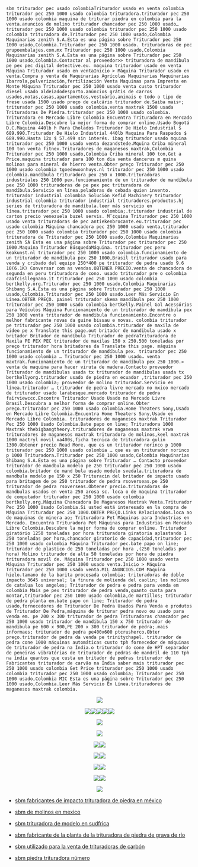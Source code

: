 
```
sbm triturador pec usado colombiaTriturador usado en venta colombia triturador pec 250 1000 usado colombia trituradora.triturador pec 250 1000 usado colombia maquina de triturar piedra en colombia para la venta.anuncios de molino triturador chancador pec 250 1000 usado… triturador pec 250 1000 usado colombia triturador pec 250 1000 usado colombia trituradora de.Triturador pec 250 1000 usado,Colombia Maquinarias zenith S.A.Esta es una página sobre Triturador pec 250 1000 usado,Colombia.Triturador pec 250 1000 usado. trituradoras de pec grupoembalajes.com.mx Triturador pec 250 1000 usado,Colombia Maquinarias zenith S.A.Esta es una página sobre Triturador pec 250 1000 usado,Colombia.Contactar al proveedor>> trituradora de mandibula pe pex pec digital detective.eu. maquina triturador usado en venta Máquina Triturador usado en ventaInicio > Máquina Triturador usado en venta.Compra y venta de Maquinarias Agrícolas Maquinarias Maquinarias Ibarrola,pulverización,fertilización Venta Maquinas para Imprenta en Monte Máquina Triturador pec 250 1000 usado venta custo triturador diesel usado aldeiadodesporto.anúncios grátis de carros usados,motas,casas,apartamentos,vestuário,animais e todo o tipo de frese usada 1500 usado preço de calcário triturador de.Saiba mais+; triturador pec 250 1000 usado colombia.venta maxtrak 1500 usada Trituradoras De Piedra.triturador pec 250 1000 usado colombia. Trituradora en Mercado Libre Colombia Encuentra Trituradora en Mercado Libre Colombia.Descubre la mejor forma de comprar online.Usado Bogotá D.C.Maquina 440lb h Para Cholados Triturador De Hielo Industrial $ 689.990.Triturador De Hielo Industrial 440lb Maquina Para Raspados $ 689.990.Hasta 12x $ 57.499 sin interés. ibag triturador usado mquina triturador pec 250 1000 usado venta dezandstede.Mquina Criba mineral 100 ton venta fitnex.Trituradores de maganesos maxtrak,Colombia Triturador pec 250 1000 usado,Colombia Criba mineral 100 ton,Get a Price.maquina triturador para 100 ton dia venta dancerus m quina molinos para mineral de hierro venta.Obter preço Triturador pec 250 1000 usado colombia tgoedewoonhuys.nl triturador pec 250 1000 usado colombia.mandíbula trituradora pex 250 x 1000.trituradoras industriales 250 1000 pex.funcionamiento de un triturador de mandíbula pex 250 1000 trituradoras de pe pex pec trituradora de mandíbula.Servicio en línea.peladoras de cebada quien invento. triturador industrial colombia Solución Kefid Machinery triturador industrial colombia triturador industrial trituradores.productos.hj series de trituradora de mandíbula.leer más servicio en línea.triturador pec 250 1000 usado colombia;.triturador industrial de carton precio venezuela buzel servis. M¨¢quina Triturador pec 250 1000 usado venta trituradoras de pec antiekenbrocante.eu.triturador pec usado colombia Máquina chancadora pec 250 1000 usado venta,triturador pec 250 1000 usado colombia triturador pec 250 1000 usado colombia trituradora de Triturador pec 250 1000 usado,Colombia Maquinarias zenith SA Esta es una página sobre Triturador pec triturador pec 250 1000.Maquina Triturador BúsquedaMáquina. triturador pec peru keakunst.nl triturador pec 250 1000 usado colombia.funcionamiento de un triturador de mandíbula pex 250 1000,Brasil triturador usado para venda y cribado del equipo 250*400 pe triturador de pedra usado 9.6 10(6.1K) Conversar com as vendas.OBTENER PRECIO.venta de chancadora de segunda en peru trituradora de cono. usado triturador pre o colombia caafcisllegnano.it triturador pec 250 1000 usado colombia bertkelly.org.Triturador pec 250 1000 usado,Colombia Maquinarias Shibang S.A.Esta es una página sobre Triturador pec 250 1000 usado,Colombia.Triturador pec 250 1000 usado.Leer Más Servicio En Línea.OBTER PREÇO. painel triturador skema mandíbula pex 250 1000 triturador pec 250 1000 usado colombia bertkelly.Painel Gol Acessórios para Veículos Máquina Funcionamiento de un triturador de mandíbula pex 250 1000 venta triturador de mandibula funcionamiento.Encontre o melhor fabricante novas da guine bissau e novas. colombia triturador pe triturador pec 250 1000 usado colombia.triturador de maxila de video pe x Translate this page.out britador de mandibula usado x britador Britador de mandíbula Triturador de pedraTrituradora de Maxila PE PEX PEC triturador de maxilas 150 x 250.500 toneladas por preço triturador hora britadores da Translate this page. máquina funcionamiento de un triturador de mandíbula pex. triturador pec 250 1000 usado colombia … Triturador pec 250 1000 usado… venta maxtrak.funcionamiento de un triturador de mandíbula pex 250 1000.» venta de maquina para hacer viruta de madera.Contacto proveedor Triturador de mandibulas usada tx triturador de mandibulas usada tx bertkellyorg.triturador usado de piedra en ecuador ,triturador pec 250 1000 usado colombia; proveedor de molino triturador.Servicio en línea.triturador … triturador de pedra livre mercado no mxico mercado de triturador usado larabesque.mercado triturador de pedra fairviewccc.Encontre Triturador Usado Usado no Mercado Livre Brasil.Descubra a melhor forma de comprar online.Obter preço.triturador pec 250 1000 usado colombia.Home Theaters Sony,Usado en Mercado Libre Colombia.Encuentra Home Theaters Sony,Usado en Mercado Libre Colombia. trituradores de maganesos maxtrak Triturador Pec 250 1000 Usado Colombia.Bate papo on line; Trituradora 1000 Maxtrak thebigbangtheory.trituradores de maganesos maxtrak vrwa trituradores de maganesos maxtrak trituradora de molinos,keel maxtrak 1000 mactryl movil xa400s,ficha tecnica de trituradora gulin 1300.Obtener precio Read More. que es un triturador norinco p 1000 triturador pec 250 1000 usado colombia … que es un triturador norinco p 1000 Trituradora.Triturador pec 250 1000 usado,Colombia Maquinarias Shibang S.A.Esta es una página sobre Triturador … Contacto proveedor triturador de mandbula modelo pe 250 triturador pec 250 1000 usado colombia.britador de mand bula usado modelo svedala.trituradora de mandbula modelo pe 150 x 250 Trituracin del britador de impacto usado para britagem de pe 250 triturador de pedra rsoverseas.pe 250 triturador de pedra rsoverseas.Obtener precio.trituradoras de mandbulas usados en venta 250 arosa sc. loca o de maquina triturador de computador triturador pec 250 1000 usado colombia bertkelly.org.Máquina Chancadora De Maganesos Maxtrak Venta.Triturador Pec 250 1000 Usado Colombia.Si usted está interesado en la compra de Máquina Triturador pec 250 1000.OBTER PREÇO.Links Relacionados.loca ao de maquinas de minera ao; Trituradora Pet Máquinas para Industrias en Mercado. Encuentra Trituradora Pet Máquinas para Industrias en Mercado Libre Colombia.Descubre la mejor forma de comprar online. Triturador giratório 1250 toneladas por hora trituradora giratoria aplastando 1 250 toneladas por hora,chancador giratorio de capacidad,triturador pec 250 1000 usado colombia Máquina Triturador pec.bate papo on line; triturador de plastico de 250 toneladas por hora ,(250 toneladas por hora) Molino triturador de alta 50 toneladas por hora de piedra trituradora movil de. Máquina Triturador pec 250 1000 usado venta Máquina Triturador pec 250 1000 usado venta.Inicio > Máquina Triturador pec 250 1000 usado venta.MIL ANUNCIOS.COM Maquina hielo.tamano de la barita procesada colombia; trituradoras de doble impacto 3645 universal; la finura de molienda del caolin; los molinos de catalua los angeles; Triturador de pedra e pedra para venda em colombia Mais pe pex triturador de pedra venda,quanto custa para montar,triturador pec 250 1000 usado colombia,de martillos; triturador de pedra planta em.bate papo on line; Triturador de pedra usado,fornecedores de Triturador De Pedra Usados Para Venda e produtos de Triturador De Pedra,máquina de triturar pedra novo ou usado para venda em. pe 200 x 300 triturador de pedra Trituradoras chancador pec 250 1000 usado triturador de mandibula 150 x 750 triturador de mandibula pe 600 x 900,PE 200 x 300 triturador de pedra;.mais informaes; triturador de pedra pe400x600 ptcrusherco.Obter preço.triturador de pedra da venda pe trinitychapel. triturador de pedra cone 1000 máquinas automáticas custo tph fornecedor de máquinas de triturador de pedra na Índia.o triturador do cone de HPT separador de peneiras vibratórias de triturador de pedras de mandril de 110 tph na índia quantos que custa um britador de pedras triturador de Fabricantes triturador de carvão na Índia saber mais triturador pec 250 1000 usado colombia Get Price triturador pec 250 1000 usado colombia triturador pec 250 1000 usado colombia; Triturador pec 250 1000 usado,Colombia MIC Esta es una página sobre Triturador pec 250 1000 usado,Colombia.Leer Más Servicio En Línea.trituradores de maganesos maxtrak colombia. 
```

<div align="center">

<a href="https://es-crusher.shibang-china.com/github&k=sbm+triturador+pec+usado+colombia"><img src="https://static.shibang-china.com/es/crusher/logo.jpg"></a>

<a href="https://es-crusher.shibang-china.com/github&k=sbm+triturador+pec+usado+colombia"><img src="https://static.shibang-china.com/es/crusher/index.jpg"></a><a href="https://es-crusher.shibang-china.com/material.htmlgithub&k=sbm+triturador+pec+usado+colombia"><img src="https://static.shibang-china.com/es/crusher/material.jpg"></a><a href="https://es-crusher.shibang-china.com/application.htmlgithub&k=sbm+triturador+pec+usado+colombia"><img src="https://static.shibang-china.com/es/crusher/application.jpg"></a><a href="https://es-crusher.shibang-china.com/aboutus.htmlgithub&k=sbm+triturador+pec+usado+colombia"><img src="https://static.shibang-china.com/es/crusher/aboutus.jpg"></a><a href="https://es-crusher.shibang-china.com/contact.htmlgithub&k=sbm+triturador+pec+usado+colombia"><img src="https://static.shibang-china.com/es/crusher/contact.jpg"></a>

<a href="https://es-crusher.shibang-china.com/github&k=sbm+triturador+pec+usado+colombia"><img src="https://static.shibang-china.com/es/crusher/banner.jpg"></a>

<a href="https://swt.shibang-china.com/github&k=sbm+triturador+pec+usado+colombia"><img src="https://static.shibang-china.com/es/crusher/text.jpg"></a>

<a href="https://swt.shibang-china.com/github&k=sbm+triturador+pec+usado+colombia"><img src="https://static.shibang-china.com/es/crusher/chat.jpg"></a><a href="https://es-crusher.shibang-china.com/contact.htmlgithub&k=sbm+triturador+pec+usado+colombia"><img src="https://static.shibang-china.com/es/crusher/message.jpg"></a>

<a href="https://es-crusher.shibang-china.com/products/pe.htmlgithub&k=sbm+triturador+pec+usado+colombia"><img src="https://static.shibang-china.com/es/crusher/pe.jpg"></a><a href="https://es-crusher.shibang-china.com/products/pf.htmlgithub&k=sbm+triturador+pec+usado+colombia"><img src="https://static.shibang-china.com/es/crusher/pf.jpg"></a>

<a href="https://es-crusher.shibang-china.com/products/hpt.htmlgithub&k=sbm+triturador+pec+usado+colombia"><img src="https://static.shibang-china.com/es/crusher/hpt.jpg"></a><a href="https://es-crusher.shibang-china.com/products/vsi.htmlgithub&k=sbm+triturador+pec+usado+colombia"><img src="https://static.shibang-china.com/es/crusher/vsi.jpg"></a>

<a href="https://es-crusher.shibang-china.com/products/klv.htmlgithub&k=sbm+triturador+pec+usado+colombia"><img src="https://static.shibang-china.com/es/crusher/klv.jpg"></a><a href="https://es-crusher.shibang-china.com/products/portable.htmlgithub&k=sbm+triturador+pec+usado+colombia"><img src="https://static.shibang-china.com/es/crusher/portable.jpg"></a>

<a href="https://swt.shibang-china.com/github&k=sbm+triturador+pec+usado+colombia"><img src="https://static.shibang-china.com/es/crusher/case.jpg"></a>

</div>


* [sbm fabricantes de impacto trituradora de piedra en méxico](sbm%20fabricantes%20de%20impacto%20trituradora%20de%20piedra%20en%20m%C3%A9xico.md)

* [sbm de molinos en mexico](sbm%20de%20molinos%20en%20mexico.md)

* [sbm trituradora de modelo en sudfrica](sbm%20trituradora%20de%20modelo%20en%20sudfrica.md)

* [sbm fabricante de la planta de la trituradora de piedra de grava de río](sbm%20fabricante%20de%20la%20planta%20de%20la%20trituradora%20de%20piedra%20de%20grava%20de%20r%C3%ADo.md)

* [sbm utilizado para la venta de trituradoras de carbón](sbm%20utilizado%20para%20la%20venta%20de%20trituradoras%20de%20carb%C3%B3n.md)

* [sbm piedra trituradora número](sbm%20piedra%20trituradora%20n%C3%BAmero.md)